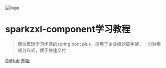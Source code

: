 ![logo](logo.png)

# sparkzxl-component学习教程

> 解放繁琐学习步骤的spring boot plus，适用于企业级的脚手架，一分钟集成分布式，便于快速交付

[GitHub](https://github.com/sparkzxl/sparkzxl-component)
[开始](README.md)
